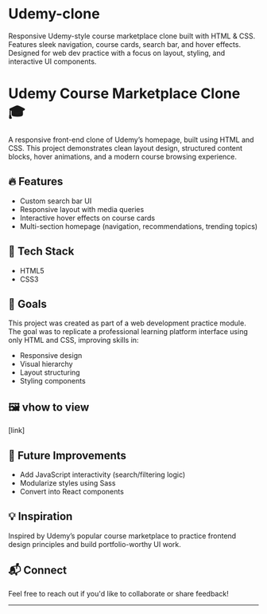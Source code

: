 # Udemy-clone
Responsive Udemy-style course marketplace clone built with HTML &amp; CSS. Features sleek navigation, course cards, search bar, and hover effects. Designed for web dev practice with a focus on layout, styling, and interactive UI components.
# Udemy Course Marketplace Clone 🎓

A responsive front-end clone of Udemy’s homepage, built using HTML and CSS. This project demonstrates clean layout design, structured content blocks, hover animations, and a modern course browsing experience.

## 🔥 Features
- Custom search bar UI
- Responsive layout with media queries
- Interactive hover effects on course cards
- Multi-section homepage (navigation, recommendations, trending topics)

## 📐 Tech Stack
- HTML5
- CSS3

## 🎯 Goals
This project was created as part of a web development practice module. The goal was to replicate a professional learning platform interface using only HTML and CSS, improving skills in:
- Responsive design
- Visual hierarchy
- Layout structuring
- Styling components

## 🖼️ vhow to view
[link]

## 🚀 Future Improvements
- Add JavaScript interactivity (search/filtering logic)
- Modularize styles using Sass
- Convert into React components

## 💡 Inspiration
Inspired by Udemy’s popular course marketplace to practice frontend design principles and build portfolio-worthy UI work.

## 📬 Connect
Feel free to reach out if you'd like to collaborate or share feedback!

---
